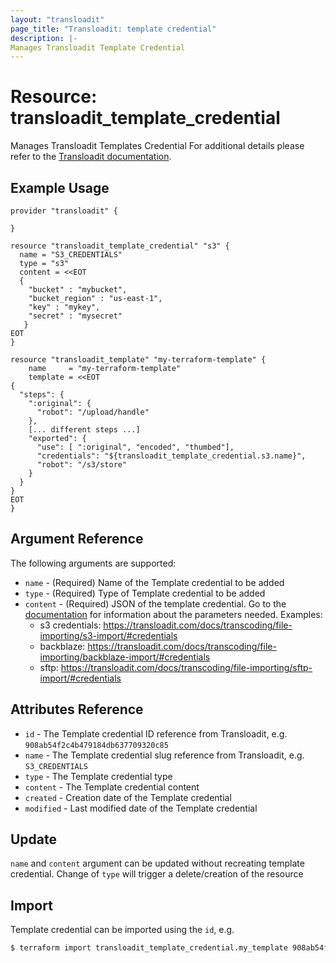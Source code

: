 ```yaml
---
layout: "transloadit"
page_title: "Transloadit: template credential"
description: |-
Manages Transloadit Template Credential
---
```


# Resource: transloadit_template_credential

Manages Transloadit Templates Credential
For additional details please refer to the [Transloadit documentation](https://transloadit.com/docs/topics/template-credentials/).

## Example Usage

```hcl
provider "transloadit" {

}

resource "transloadit_template_credential" "s3" {
  name = "S3_CREDENTIALS"
  type = "s3"
  content = <<EOT
  {
	"bucket" : "mybucket",
	"bucket_region" : "us-east-1",
    "key" : "mykey",
	"secret" : "mysecret"
   }
EOT
}

resource "transloadit_template" "my-terraform-template" {
	name     = "my-terraform-template"
	template = <<EOT
{
  "steps": {
    ":original": {
      "robot": "/upload/handle"
    },
    [... different steps ...]
    "exported": {
      "use": [ ":original", "encoded", "thumbed"], 
      "credentials": "${transloadit_template_credential.s3.name}",
      "robot": "/s3/store"
    }
  }
}
EOT
}
```

## Argument Reference

The following arguments are supported:

- `name` - (Required) Name of the Template credential to be added
- `type` - (Required) Type of Template credential to be added
- `content` - (Required) JSON of the template credential. Go to the [documentation](https://transloadit.com/docs/transcoding/) for information about the parameters needed.
  Examples: 
  - s3 credentials: https://transloadit.com/docs/transcoding/file-importing/s3-import/#credentials
  - backblaze: https://transloadit.com/docs/transcoding/file-importing/backblaze-import/#credentials
  - sftp: https://transloadit.com/docs/transcoding/file-importing/sftp-import/#credentials

## Attributes Reference

- `id` - The Template credential ID reference from Transloadit, e.g. `908ab54f2c4b479184db637709320c85`
- `name` - The Template credential slug reference from Transloadit, e.g. `S3_CREDENTIALS`
- `type` -  The Template credential type
- `content` - The Template credential content
- `created` - Creation date of the Template credential
- `modified` - Last modified date of the Template credential

## Update 

`name` and `content` argument can be updated without recreating template credential. 
Change of `type` will trigger a delete/creation of the resource

## Import

Template credential can be imported using the `id`, e.g.

```bash
$ terraform import transloadit_template_credential.my_template 908ab54f2c4b479184db637709320c85
```

